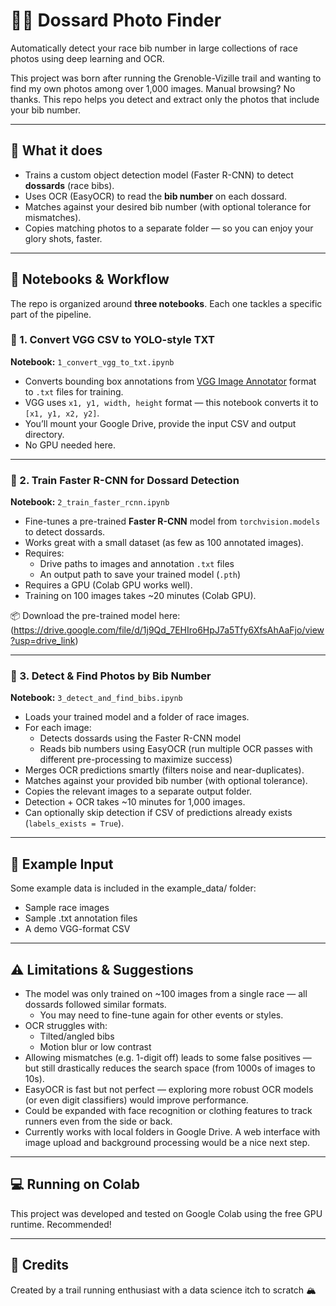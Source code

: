 # 🏃‍♂️ Dossard Photo Finder

Automatically detect your race bib number in large collections of race photos using deep learning and OCR.

This project was born after running the Grenoble-Vizille trail and wanting to find my own photos among over 1,000 images. Manual browsing? No thanks. This repo helps you detect and extract only the photos that include your bib number.

---

## 🚀 What it does

- Trains a custom object detection model (Faster R-CNN) to detect **dossards** (race bibs).
- Uses OCR (EasyOCR) to read the **bib number** on each dossard.
- Matches against your desired bib number (with optional tolerance for mismatches).
- Copies matching photos to a separate folder — so you can enjoy your glory shots, faster.

---

## 📓 Notebooks & Workflow

The repo is organized around **three notebooks**. Each one tackles a specific part of the pipeline.

### 📘 1. Convert VGG CSV to YOLO-style TXT

**Notebook:** `1_convert_vgg_to_txt.ipynb`

- Converts bounding box annotations from [VGG Image Annotator](https://www.robots.ox.ac.uk/~vgg/software/via/) format to `.txt` files for training.
- VGG uses `x1, y1, width, height` format — this notebook converts it to `[x1, y1, x2, y2]`.
- You’ll mount your Google Drive, provide the input CSV and output directory.
- No GPU needed here.

---

### 📙 2. Train Faster R-CNN for Dossard Detection

**Notebook:** `2_train_faster_rcnn.ipynb`

- Fine-tunes a pre-trained **Faster R-CNN** model from `torchvision.models` to detect dossards.
- Works great with a small dataset (as few as 100 annotated images).
- Requires:
  - Drive paths to images and annotation `.txt` files
  - An output path to save your trained model (`.pth`)
- Requires a GPU (Colab GPU works well).
- Training on 100 images takes ~20 minutes (Colab GPU).

📦 Download the pre-trained model here: (https://drive.google.com/file/d/1j9Qd_7EHIro6HpJ7a5Tfy6XfsAhAaFjo/view?usp=drive_link)

---

### 📕 3. Detect & Find Photos by Bib Number

**Notebook:** `3_detect_and_find_bibs.ipynb`

- Loads your trained model and a folder of race images.
- For each image:
  - Detects dossards using the Faster R-CNN model
  - Reads bib numbers using EasyOCR (run multiple OCR passes with different pre-processing to maximize success)
- Merges OCR predictions smartly (filters noise and near-duplicates).
- Matches against your provided bib number (with optional tolerance).
- Copies the relevant images to a separate output folder.
- Detection + OCR takes ~10 minutes for 1,000 images.
- Can optionally skip detection if CSV of predictions already exists (`labels_exists = True`).

---

## 📸 Example Input
Some example data is included in the example_data/ folder:
- Sample race images
- Sample .txt annotation files
- A demo VGG-format CSV

---

## ⚠️ Limitations & Suggestions
- The model was only trained on ~100 images from a single race — all dossards followed similar formats.
  - You may need to fine-tune again for other events or styles.
- OCR struggles with:
  - Tilted/angled bibs
  - Motion blur or low contrast
- Allowing mismatches (e.g. 1-digit off) leads to some false positives — but still drastically reduces the search space (from 1000s of images to 10s).
- EasyOCR is fast but not perfect — exploring more robust OCR models (or even digit classifiers) would improve performance.
- Could be expanded with face recognition or clothing features to track runners even from the side or back.
- Currently works with local folders in Google Drive. A web interface with image upload and background processing would be a nice next step.

---

## 💻 Running on Colab
This project was developed and tested on Google Colab using the free GPU runtime. Recommended!

---

## 🙌 Credits
Created by a trail running enthusiast with a data science itch to scratch 🏔️
